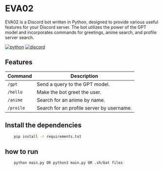 #  EVA02

EVA02 is a Discord bot written in Python, designed to provide various useful features for your Discord server. The bot
utilizes the power of the GPT model and incorporates commands for greetings, anime search, and profile server search.

[![python](https://img.shields.io/badge/Python-3776AB?style=for-the-badge&logo=python&logoColor=white)](#)
[![discord](https://img.shields.io/badge/Discord-7289DA?style=for-the-badge&logo=discord&logoColor=white)](#)


## Features

| Command   | Description                               |
|-----------|-------------------------------------------|
| `/gpt`    | Send a query to the GPT model.            |
| `/hello`  | Make the bot greet the user.              |
| `/anime`  | Search for an anime by name.              |
| `/proile` | Search for an profile server by username. |

## Install the dependencies
```bash
    pip install -r requirements.txt
```
## how to run
```bash
    python main.py OR python3 main.py OR .sh/bat files
``` 
